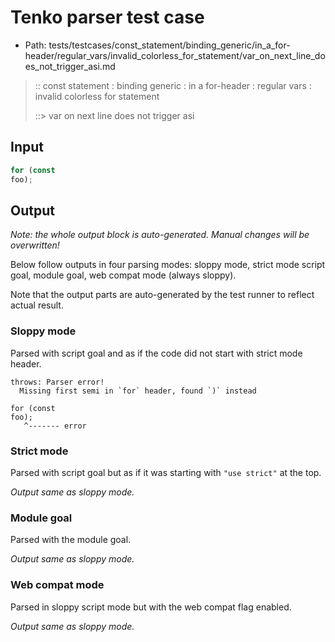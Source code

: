 # Tenko parser test case

- Path: tests/testcases/const_statement/binding_generic/in_a_for-header/regular_vars/invalid_colorless_for_statement/var_on_next_line_does_not_trigger_asi.md

> :: const statement : binding generic : in a for-header : regular vars : invalid colorless for statement
>
> ::> var on next line does not trigger asi

## Input

`````js
for (const
foo);
`````

## Output

_Note: the whole output block is auto-generated. Manual changes will be overwritten!_

Below follow outputs in four parsing modes: sloppy mode, strict mode script goal, module goal, web compat mode (always sloppy).

Note that the output parts are auto-generated by the test runner to reflect actual result.

### Sloppy mode

Parsed with script goal and as if the code did not start with strict mode header.

`````
throws: Parser error!
  Missing first semi in `for` header, found `)` instead

for (const
foo);
   ^------- error
`````

### Strict mode

Parsed with script goal but as if it was starting with `"use strict"` at the top.

_Output same as sloppy mode._

### Module goal

Parsed with the module goal.

_Output same as sloppy mode._

### Web compat mode

Parsed in sloppy script mode but with the web compat flag enabled.

_Output same as sloppy mode._
